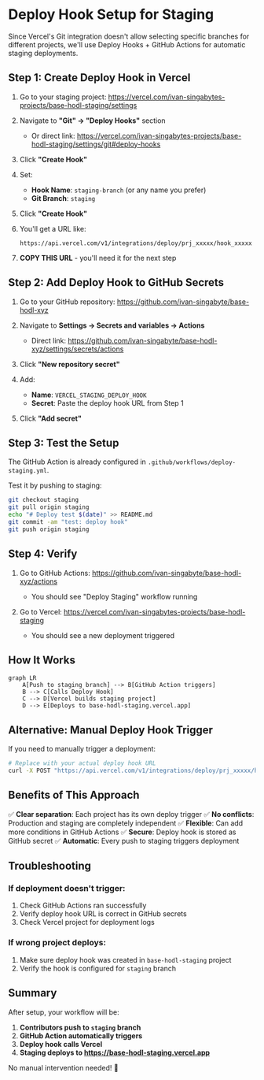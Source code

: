 # Deploy Hook Setup for Staging

Since Vercel's Git integration doesn't allow selecting specific branches for different projects, we'll use Deploy Hooks + GitHub Actions for automatic staging deployments.

## Step 1: Create Deploy Hook in Vercel

1. Go to your staging project: https://vercel.com/ivan-singabytes-projects/base-hodl-staging/settings

2. Navigate to **"Git" → "Deploy Hooks"** section
   - Or direct link: https://vercel.com/ivan-singabytes-projects/base-hodl-staging/settings/git#deploy-hooks

3. Click **"Create Hook"**

4. Set:
   - **Hook Name**: `staging-branch` (or any name you prefer)
   - **Git Branch**: `staging`

5. Click **"Create Hook"**

6. You'll get a URL like:
   ```
   https://api.vercel.com/v1/integrations/deploy/prj_xxxxx/hook_xxxxx
   ```

7. **COPY THIS URL** - you'll need it for the next step

## Step 2: Add Deploy Hook to GitHub Secrets

1. Go to your GitHub repository: https://github.com/ivan-singabyte/base-hodl-xyz

2. Navigate to **Settings → Secrets and variables → Actions**
   - Direct link: https://github.com/ivan-singabyte/base-hodl-xyz/settings/secrets/actions

3. Click **"New repository secret"**

4. Add:
   - **Name**: `VERCEL_STAGING_DEPLOY_HOOK`
   - **Secret**: Paste the deploy hook URL from Step 1

5. Click **"Add secret"**

## Step 3: Test the Setup

The GitHub Action is already configured in `.github/workflows/deploy-staging.yml`.

Test it by pushing to staging:

```bash
git checkout staging
git pull origin staging
echo "# Deploy test $(date)" >> README.md
git commit -am "test: deploy hook"
git push origin staging
```

## Step 4: Verify

1. Go to GitHub Actions: https://github.com/ivan-singabyte/base-hodl-xyz/actions
   - You should see "Deploy Staging" workflow running

2. Go to Vercel: https://vercel.com/ivan-singabytes-projects/base-hodl-staging
   - You should see a new deployment triggered

## How It Works

```mermaid
graph LR
    A[Push to staging branch] --> B[GitHub Action triggers]
    B --> C[Calls Deploy Hook]
    C --> D[Vercel builds staging project]
    D --> E[Deploys to base-hodl-staging.vercel.app]
```

## Alternative: Manual Deploy Hook Trigger

If you need to manually trigger a deployment:

```bash
# Replace with your actual deploy hook URL
curl -X POST "https://api.vercel.com/v1/integrations/deploy/prj_xxxxx/hook_xxxxx"
```

## Benefits of This Approach

✅ **Clear separation**: Each project has its own deploy trigger
✅ **No conflicts**: Production and staging are completely independent
✅ **Flexible**: Can add more conditions in GitHub Actions
✅ **Secure**: Deploy hook is stored as GitHub secret
✅ **Automatic**: Every push to staging triggers deployment

## Troubleshooting

### If deployment doesn't trigger:

1. Check GitHub Actions ran successfully
2. Verify deploy hook URL is correct in GitHub secrets
3. Check Vercel project for deployment logs

### If wrong project deploys:

1. Make sure deploy hook was created in `base-hodl-staging` project
2. Verify the hook is configured for `staging` branch

## Summary

After setup, your workflow will be:

1. **Contributors push to `staging` branch**
2. **GitHub Action automatically triggers**
3. **Deploy hook calls Vercel**
4. **Staging deploys to https://base-hodl-staging.vercel.app**

No manual intervention needed! 🚀